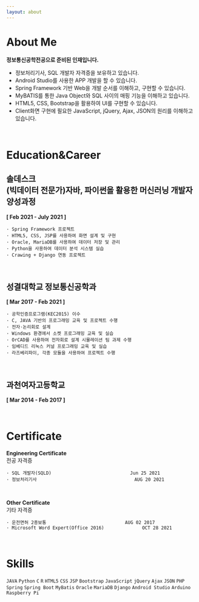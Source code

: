 ```yaml
---
layout: about 
---
```


# About Me

**정보통신공학전공으로 준비된 인재입니다.**

* 정보처리기사, SQL 개발자 자격증을 보유하고 있습니다.
* Android Studio를 사용한 APP 개발을 할 수 있습니다.
* Spring Framework 기반 Web을 개발 순서를 이해하고, 구현할 수 있습니다.
* MyBATIS를 통한 Java Object와 SQL 사이의 매핑 기능을 이해하고 있습니다.
* HTML5, CSS, Bootstrap을 활용하여 UI를 구현할 수 있습니다.
* Client화면 구현에 필요한 JavaScript, jQuery, Ajax, JSON의 원리를 이해하고 있습니다.
<br/>

# Education&Career

## 솔데스크<br>(빅데이터 전문가)자바, 파이썬을 활용한 머신러닝 개발자 양성과정

**[ Feb 2021 - July 2021 ]**

    · Spring Framework 프로젝트
    · HTML5, CSS, JSP를 사용하여 화면 설계 및 구현
    · Oracle, MariaDB를 사용하여 데이터 저장 및 관리
    · Python을 사용하여 데이터 분석 시스템 실습
    · Crawing + Django 연동 프로젝트

<br>


## 성결대학교 정보통신공학과

**[ Mar 2017 - Feb 2021 ]**

    · 공학인증프로그램(KEC2015) 이수
    · C, JAVA 기반의 프로그래밍 교육 및 프로젝트 수행
    · 전자·논리회로 설계
    · Windows 환경에서 소켓 프로그래밍 교육 및 실습
    · OrCAD를 사용하여 전자회로 설계 시뮬레이션 팀 과제 수행
    · 임베디드 리눅스 커널 프로그래밍 교육 및 실습
    · 라즈베리파이, 각종 모듈을 사용하여 프로젝트 수행

<br>

## 과천여자고등학교

**[ Mar 2014 - Feb 2017 ]**

<br/>

# Certificate

**Engineering Certificate**<br>
전공 자격증
~~~
· SQL 개발자(SQLD)								Jun 25 2021
· 정보처리기사									AUG 20 2021
~~~

<br>

**Other Certificate**<br>
기타 자격증
~~~
· 운전면허 2종보통								AUG 02 2017
· Microsoft Word Expert(Office 2016)			  OCT 28 2021
~~~

<br/>

# Skills

<code>JAVA</code> <code>Python</code> <code>C</code> <code>R</code> <code>HTML5</code> <code>CSS</code> <code>JSP</code> <code>Bootstrap</code> <code>JavaScript</code> <code>jQuery</code> <code>Ajax</code> <code>JSON</code> <code>PHP</code> <code>Spring</code> <code>Spring Boot</code> <code>MyBatis</code> <code>Oracle</code> <code>MariaDB</code> <code>Django</code> <code>Android Studio</code> <code>Arduino</code> <code>Raspberry Pi</code>